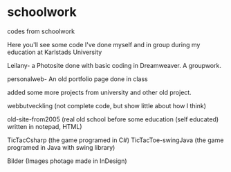 # schoolwork
codes from schoolwork

Here you'll see some code I've done myself and in group during my education at Karlstads University

Leilany- a Photosite done with basic coding in Dreamweaver. A groupwork.

personalweb- An old portfolio page done in class

added some more projects from university and other old project.

webbutveckling (not complete code, but show little about how I think)

old-site-from2005 (real old school before some education (self educated) written in notepad, HTML)

TicTacCsharp (the game programed in C#)
TicTacToe-swingJava (the game programed in Java with swing library)

Bilder (Images photage made in InDesign)
